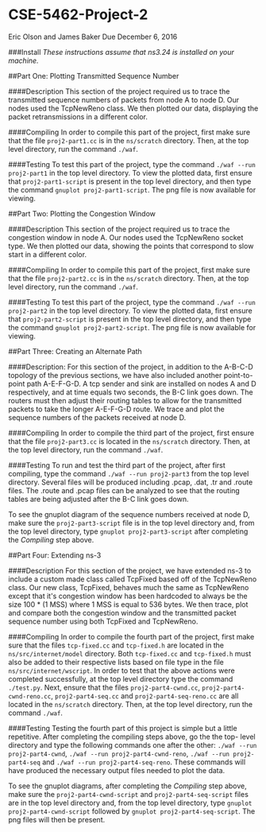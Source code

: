# CSE-5462-Project-2
Eric Olson and James Baker
Due December 6, 2016

###Install
*These instructions assume that ns3.24 is installed on your machine.*


##Part One: Plotting Transmitted Sequence Number

####Description
This section of the project required us to trace the transmitted sequence numbers of packets from node A to node D. Our nodes used the
TcpNewReno class. We then plotted our data, displaying the packet retransmissions in a different color.

####Compiling
In order to compile this part of the project, first make sure that the file `proj2-part1.cc` is in the `ns/scratch` directory.
Then, at the top level directory, run the command `./waf`.

####Testing
To test this part of the project, type the command `./waf --run proj2-part1` in the top level directory. To view the plotted data, first
ensure that `proj2-part1-script` is present in the top level directory, and then type the command `gnuplot proj2-part1-script`. The png 
file is now available for viewing.

##Part Two: Plotting the Congestion Window

####Description
This section of the project required us to trace the congestion window in node A. Our nodes used the TcpNewReno socket type. We then 
plotted our data, showing the points that correspond to slow start in a different color.

####Compiling
In order to compile this part of the project, first make sure that the file `proj2-part2.cc` is in the `ns/scratch` directory.
Then, at the top level directory, run the command `./waf`.

####Testing
To test this part of the project, type the command `./waf --run proj2-part2` in the top level directory. To view the plotted data, first
ensure that `proj2-part2-script` is present in the top level directory, and then type the command `gnuplot proj2-part2-script`. The png 
file is now available for viewing.

##Part Three: Creating an Alternate Path

####Description:
For this section of the project, in addition to the A-B-C-D topology of the previous sections, we have also included another 
point-to-point path A-E-F-G-D. A tcp sender and sink are installed on nodes A and D respectively, and at time equals two seconds,
the B-C link goes down. The routers must then adjust their routing tables to allow for the transmitted packets to take the longer 
A-E-F-G-D route. We trace and plot the sequence numbers of the packets received at node D.

####Compiling
In order to compile the third part of the project, first ensure that the file `proj2-part3.cc` is located in the `ns/scratch` directory.
Then, at the top level directory, run the command `./waf`.

####Testing
To run and test the third part of the project, after first compiling, type the command `./waf --run proj2-part3` from the top level 
directory. Several files will be produced including .pcap, .dat, .tr and .route files. The .route and .pcap files can be analyzed to
see that the routing tables are being adjusted after the B-C link goes down. 

To see the gnuplot diagram of the sequence numbers received at node D, make sure the `proj2-part3-script` file is in the top level
directory and, from the top level directory, type `gnuplot proj2-part3-script` after completing the *Compiling* step above.

##Part Four: Extending ns-3

####Description
For this section of the project, we have extended ns-3 to include a custom made class called TcpFixed based off of the TcpNewReno class.
Our new class, TcpFixed, behaves much the same as TcpNewReno except that it's congestion window has been hardcoded to always be
the size 100 * (1 MSS) where 1 MSS is equal to 536 bytes. We then trace, plot and compare both the congestion window and the transmitted
packet sequence number using both TcpFixed and TcpNewReno.

####Compiling
In order to compile the fourth part of the project, first make sure that the files `tcp-fixed.cc` and `tcp-fixed.h` are located in the
`ns/src/internet/model` directory. Both `tcp-fixed.cc` and `tcp-fixed.h` must also be added to their respective lists based on file type
in the file `ns/src/internet/wscript`. In order to test that the above actions were completed successfully, at the top level directory
type the command `./test.py`. Next, ensure that the files `proj2-part4-cwnd.cc`, `proj2-part4-cwnd-reno.cc`,
`proj2-part4-seq.cc` and `proj2-part4-seq-reno.cc` are all located in the `ns/scratch` directory. Then, at the top level directory,
run the command `./waf`.

####Testing
Testing the fourth part of this project is simple but a little repetitive. After completing the compiling steps above, go the the top-
level directory and type the following commands one after the other: `./waf --run proj2-part4-cwnd`, `./waf --run proj2-part4-cwnd-reno`,
 `./waf --run proj2-part4-seq` and `./waf --run proj2-part4-seq-reno`. These commands will have produced the necessary output files needed
 to plot the data.
 
 To see the gnuplot diagrams, after completing the *Compiling* step above, make sure the `proj2-part4-cwnd-script` and 
 `proj2-part4-seq-script` files are in the top level directory and, from the top level directory, type 
 `gnuplot proj2-part4-cwnd-script` followed by `gnuplot proj2-part4-seq-script`. The png files will then be present.
